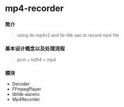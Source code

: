 # mp4-recorder


### 简介

> using lib-mp4v2 and lib-fdk-aac to record mp4 file


### 基本设计概念以及处理流程

> pcm + h264 = mp4


### 模块

- Decoder
- FFmpegPlayer
- libfdk-aacenc
- Mp4Recorder